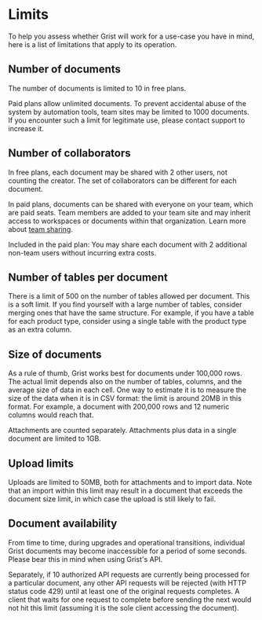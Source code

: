 # Limits

To help you assess whether Grist will work for a use-case you have in
mind, here is a list of limitations that apply to its operation.

## Number of documents

The number of documents is limited to 10 in free plans.

Paid plans allow unlimited documents. To prevent accidental abuse of the system by automation
tools, team sites may be limited to 1000 documents. If you encounter such a limit for legitimate
use, please contact support to increase it.

## Number of collaborators

In free plans, each document may be shared with 2 other users,
not counting the creator.  The set of collaborators can be different
for each document.

In paid plans, documents can be shared with everyone on your team, which are paid seats. Team
members are added to your team site and may inherit access to workspaces or documents
within that organization. Learn more about [team
sharing](team-sharing.md#team-sharing).

Included in the paid plan: You may share each document with 2 additional non-team users without
incurring extra costs.

## Number of tables per document

There is a limit of 500 on the number of tables allowed per document.
This is a soft limit.  If you find yourself with a large number of
tables, consider merging ones that have the same structure.  For
example, if you have a table for each product type, consider using a single
table with the product type as an extra column.

## Size of documents

As a rule of thumb, Grist works best for documents under 100,000 rows. The actual limit depends
also on the number of tables, columns, and the average size of data in each cell. One way to
estimate it is to measure the size of the data when it is in CSV format: the limit is around 20MB
in this format. For example, a document with 200,000 rows and 12 numeric columns would reach that.

Attachments are counted separately. Attachments plus data in a single document are limited to 1GB.

## Upload limits

Uploads are limited to 50MB, both for attachments and to import data. Note that an import within
this limit may result in a document that exceeds the document size limit, in which case the upload
is still likely to fail.

## Document availability

From time to time, during upgrades and operational transitions,
individual Grist documents may become inaccessible for a period of
some seconds.  Please bear this in mind when using Grist's API.

Separately, if 10 authorized API requests are currently being
processed for a particular document, any other API requests will be
rejected (with HTTP status code 429) until at least one of the original requests
completes.  A client that waits for one request to complete
before sending the next would not hit this limit (assuming it is
the sole client accessing the document).
